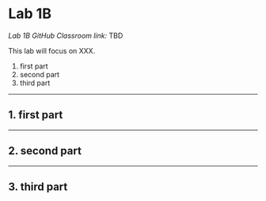 
# Lab 1B

*Lab 1B GitHub Classroom link:* TBD

This lab will focus on XXX.

1. first part
2. second part
3. third part

---
## 1. first part

---

## 2. second part


---

## 3. third part

